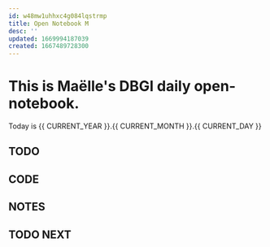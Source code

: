 ```yaml
---
id: w48mw1uhhxc4g084lqstrmp
title: Open Notebook M
desc: ''
updated: 1669994187039
created: 1667489728300
---
```


# This is Maëlle's DBGI daily open-notebook.

Today is {{ CURRENT_YEAR }}.{{ CURRENT_MONTH }}.{{ CURRENT_DAY }}


## TODO

## CODE

## NOTES

## TODO NEXT

